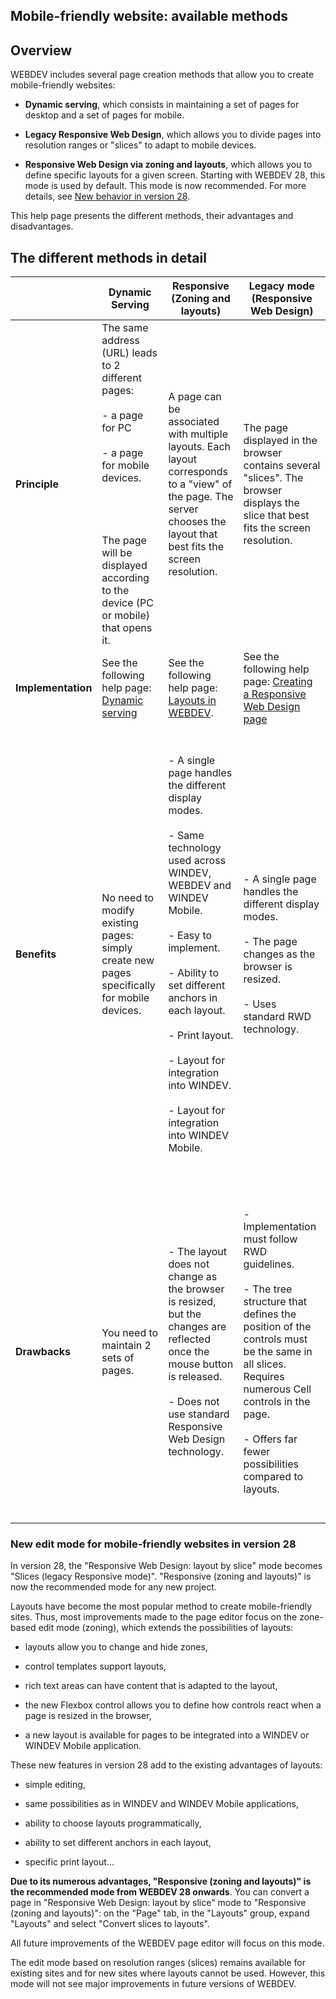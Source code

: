 
## Mobile-friendly website: available methods
			

<a name="NOTE1"></a>
<a name="NOTE1_1"></a>


## Overview
<a name="overview_ELTTEXTE000178"></a>
WEBDEV includes several page creation methods that allow you to create mobile-friendly websites: 

- **Dynamic serving**, which consists in maintaining a set of pages for desktop and a set of pages for mobile. 

- **Legacy Responsive Web Design**, which allows you to divide pages into resolution ranges or "slices" to adapt to mobile devices. 

- **Responsive Web Design via zoning and layouts**, which allows you to define specific layouts for a given screen. Starting with WEBDEV 28, this mode is used by default. This mode is now recommended. For more details, see [New behavior in version 28](#NOTE2_2).   




This help page presents the different methods, their advantages and disadvantages. 

<a name="NOTE2"></a>
<a name="NOTE2_1"></a>


## The different methods in detail
<a name="the_different_methods_detail_ELTTEXTE000202"></a>


|   | Dynamic Serving | Responsive (Zoning and layouts) | Legacy mode<br>(Responsive Web Design) |
| --- | --- | --- | --- |
| **Principle** | The same address (URL) leads to 2 different pages: <br><br>- a page for PC <br><br>- a page for mobile devices. <br><br><br><br><br>The page will be displayed according to the device (PC or mobile) that opens it. | A page can be associated with multiple layouts. Each layout corresponds to a "view" of the page. The server chooses the layout that best fits the screen resolution. | The page displayed in the browser contains several "slices". The browser displays the slice that best fits the screen resolution. |
| **Implementation** | See the following help page: [Dynamic serving](../Editeurs/2030068.md) | See the following help page: [Layouts in WEBDEV](../Editeurs/1410086642.md). | See the following help page: [Creating a Responsive Web Design page](../WDChamp/9000168.md) |
| **Benefits** | No need to modify existing pages: simply create new pages specifically for mobile devices. | <br><br>- A single page handles the different display modes. <br><br>- Same technology used across WINDEV, WEBDEV and WINDEV Mobile. <br><br>- Easy to implement. <br><br>- Ability to set different anchors in each layout. <br><br>- Print layout. <br><br>- Layout for integration into WINDEV. <br><br>- Layout for integration into WINDEV Mobile. <br><br><br> | <br><br>- A single page handles the different display modes. <br><br>- The page changes as the browser is resized. <br><br>- Uses standard RWD technology. <br><br><br> |
| **Drawbacks** | You need to maintain 2 sets of pages. | <br><br>- The layout does not change as the browser is resized, but the changes are reflected once the mouse button is released. <br><br>- Does not use standard Responsive Web Design technology. <br><br><br> | <br><br>- Implementation must follow RWD guidelines. <br><br>- The tree structure that defines the position of the controls must be the same in all slices. Requires numerous Cell controls in the page. <br><br>- Offers far fewer possibilities compared to layouts. <br><br><br> |


<a name="NOTE2_2"></a>


### New edit mode for mobile-friendly websites in version 28
<a name="new_edit_mode_for_mobilefriendly_websites_version_28_ELTPARAGRAPHE000093"></a>

In version 28, the "Responsive Web Design: layout by slice" mode becomes "Slices (legacy Responsive mode)".
"Responsive (zoning and layouts)" is now the recommended mode for any new project.

Layouts have become the most popular method to create mobile-friendly sites. Thus, most improvements made to the page editor focus on the zone-based edit mode (zoning), which extends the possibilities of layouts:

- layouts allow you to change and hide zones,

- control templates support layouts,

- rich text areas can have content that is adapted to the layout,

- the new Flexbox control allows you to define how controls react when a page is resized in the browser,

- a new layout is available for pages to be integrated into a WINDEV or WINDEV Mobile application.




These new features in version 28 add to the existing advantages of layouts:

- simple editing,

- same possibilities as in WINDEV and WINDEV Mobile applications,

- ability to choose layouts programmatically,

- ability to set different anchors in each layout, 

- specific print layout...




**Due to its numerous advantages, "Responsive (zoning and layouts)" is the recommended mode from WEBDEV 28 onwards**. You can convert a page in "Responsive Web Design: layout by slice" mode to "Responsive (zoning and layouts)": on the "Page" tab, in the "Layouts" group, expand "Layouts" and select "Convert slices to layouts".

All future improvements of the WEBDEV page editor will focus on this mode.

The edit mode based on resolution ranges (slices) remains available for existing sites and for new sites where layouts cannot be used. However, this mode will not see major improvements in future versions of WEBDEV.


